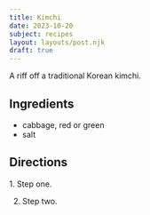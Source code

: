 ```yaml
---
title: Kimchi
date: 2023-10-20
subject: recipes
layout: layouts/post.njk
draft: true
---
```


A riff off a traditional Korean kimchi.

<!-- excerpt -->

## Ingredients
* cabbage, red or green
* salt

## Directions

<div class="text-width">
1. Step one.

2. Step two.

</div>
